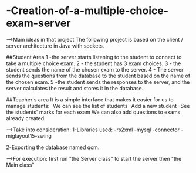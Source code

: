 # -Creation-of-a-multiple-choice-exam-server


-->Main ideas in that project
The following project is based on the client / server architecture in Java with sockets.

##Student Area 
1 -the server starts listening to the student to connect to take a multiple choice exam. 
2 - the student has 3 exam choices. 
3 - the student sends the name of the chosen exam to the server. 
4 - The server sends the questions from the database to the student based on the name of the chosen exam. 
5 -the student sends the responses to the server, and the server calculates the result and stores it in the database.

##Teacher's area It is a simple interface that makes it easier for us to manage students: 
  -We can see the list of students 
  -Add a new student 
  -See the students' marks for each exam 
We can also add questions to exams already created.

-->Take into consideration: 
1-Libraries used: 
  -rs2xml -mysql
  -connector 
  -miglayout15-swing

2-Exporting the database named qcm.

-->For execution: first run "the Server class" to start the server then "the Main class"
